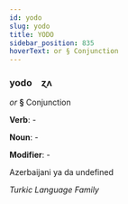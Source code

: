 ```yaml
---
id: yodo
slug: yodo
title: YODO
sidebar_position: 835
hoverText: or § Conjunction
---
```


### yodo&emsp;<span kind="abugida">ɀʌ</span>

*or* **§** Conjunction

**Verb**: -

**Noun**: -

**Modifier**: -

Azerbaijani ya da undefined

*Turkic Language Family*